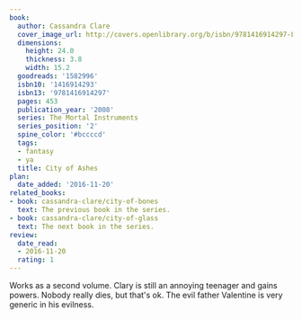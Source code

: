 ```yaml
---
book:
  author: Cassandra Clare
  cover_image_url: http://covers.openlibrary.org/b/isbn/9781416914297-L.jpg
  dimensions:
    height: 24.0
    thickness: 3.8
    width: 15.2
  goodreads: '1582996'
  isbn10: '1416914293'
  isbn13: '9781416914297'
  pages: 453
  publication_year: '2008'
  series: The Mortal Instruments
  series_position: '2'
  spine_color: '#bccccd'
  tags:
  - fantasy
  - ya
  title: City of Ashes
plan:
  date_added: '2016-11-20'
related_books:
- book: cassandra-clare/city-of-bones
  text: The previous book in the series.
- book: cassandra-clare/city-of-glass
  text: The next book in the series.
review:
  date_read:
  - 2016-11-20
  rating: 1
---
```


Works as a second volume. Clary is still an annoying teenager and gains powers. Nobody really dies, but that's ok. The
evil father Valentine is very generic in his evilness.
